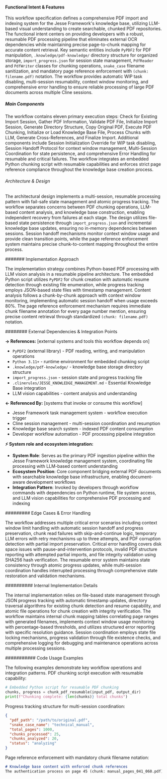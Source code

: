<!-- CACHE_METADATA_START -->
<!-- Source File: {PROJECT_ROOT}/jesse-framework-mcp/jesse_framework_mcp/embedded_content/workflows/jesse_wip_kb_pdf_import.md -->
<!-- Cached On: 2025-07-06T11:51:58.808665 -->
<!-- Source Modified: 2025-06-24T19:31:39.891821 -->
<!-- Cache Version: 1.0 -->
<!-- CACHE_METADATA_END -->

#### Functional Intent & Features

This workflow specification defines a comprehensive PDF import and indexing system for the Jesse Framework's knowledge base, utilizing LLM-based visual understanding to create searchable, chunked PDF repositories. The functional intent centers on providing developers with a robust, resumable PDF processing pipeline that eliminates external OCR dependencies while maintaining precise page-to-chunk mapping for accurate content retrieval. Key semantic entities include `PyPDF2` for PDF manipulation, `.knowledge/pdf-knowledge/` directory structure for organized storage, `import_progress.json` for session state management, `PdfReader` and `PdfWriter` classes for chunking operations, `snake_case` filename sanitization, and mandatory page reference enforcement with `(chunk: filename.pdf)` notation. The workflow provides automatic WIP task disabling, multi-session resumability, context window monitoring, and comprehensive error handling to ensure reliable processing of large PDF documents across multiple Cline sessions.

##### Main Components

The workflow contains eleven primary execution steps: Check for Existing Import Session, Gather PDF Information, Validate PDF File, Initialize Import Session, Generate Directory Structure, Copy Original PDF, Execute PDF Chunking, Initialize or Load Knowledge Base File, Process Chunks with LLM, Generate Cross-References, and Finalize Import. Additional components include Session Initialization Override for WIP task disabling, Session Handoff Protocol for context window management, Multi-Session Coordination for state persistence, and comprehensive Error Handling for resumable and critical failures. The workflow integrates an embedded Python chunking script with resumable capabilities and enforces strict page reference compliance throughout the knowledge base creation process.

###### Architecture & Design

The architectural design implements a multi-session, resumable processing pattern with fail-safe state management and atomic progress tracking. The workflow separates concerns between PDF chunking operations, LLM-based content analysis, and knowledge base construction, enabling independent recovery from failures at each stage. The design utilizes file-based state persistence through `import_progress.json` and incremental knowledge base updates, ensuring no in-memory dependencies between sessions. Session handoff mechanisms monitor context window usage and provide clean transition points, while the page reference enforcement system maintains precise chunk-to-content mapping throughout the entire process.

####### Implementation Approach

The implementation strategy combines Python-based PDF processing with LLM vision analysis in a resumable pipeline architecture. The embedded Python script utilizes `PyPDF2` for chunk creation with automatic resume detection through existing file enumeration, while progress tracking employs JSON-based state files with timestamp management. Content analysis follows a chunk-by-chunk approach with context window monitoring, implementing automatic session handoff when usage exceeds 80%. The page reference enforcement mechanism requires immediate chunk filename annotation for every page number mention, ensuring precise content retrieval through standardized `(chunk: filename.pdf)` notation.

######## External Dependencies & Integration Points

**→ References:** [external systems and tools this workflow depends on]
- `PyPDF2` (external library) - PDF reading, writing, and manipulation operations
- `Python 3.11+` - runtime environment for embedded chunking script
- `.knowledge/pdf-knowledge/` - knowledge base storage directory structure
- `import_progress.json` - session state and progress tracking file
- `.clinerules/JESSE_KNOWLEDGE_MANAGEMENT.md` - Essential Knowledge Base integration
- LLM vision capabilities - content analysis and understanding

**← Referenced By:** [systems that invoke or consume this workflow]
- Jesse Framework task management system - workflow execution trigger
- Cline session management - multi-session coordination and resumption
- Knowledge base search system - indexed PDF content consumption
- Developer workflow automation - PDF processing pipeline integration

**⚡ System role and ecosystem integration:**
- **System Role**: Serves as the primary PDF ingestion pipeline within the Jesse Framework knowledge management system, coordinating file processing with LLM-based content understanding
- **Ecosystem Position**: Core component bridging external PDF documents with searchable knowledge base infrastructure, enabling document-aware development workflows
- **Integration Pattern**: Invoked by developers through workflow commands with dependencies on Python runtime, file system access, and LLM vision capabilities for comprehensive PDF processing and indexing

######### Edge Cases & Error Handling

The workflow addresses multiple critical error scenarios including context window limit handling with automatic session handoff and progress preservation, chunk read failures with skip-and-continue logic, temporary LLM errors with retry mechanisms up to three attempts, and PDF corruption detection with partial import preservation. Critical error handling covers disk space issues with pause-and-intervention protocols, invalid PDF structure reporting with attempted partial imports, and file integrity validation using SHA256 hash verification. The resumable error system maintains state consistency through atomic progress updates, while multi-session coordination handles interrupted processing through comprehensive state restoration and validation mechanisms.

########## Internal Implementation Details

The internal implementation relies on file-based state management through JSON progress tracking with automatic timestamp updates, directory traversal algorithms for existing chunk detection and resume capability, and atomic file operations for chunk creation with integrity verification. The workflow maintains internal chunk mapping tables correlating page ranges with generated filenames, implements context window usage monitoring with percentage-based thresholds, and utilizes structured error reporting with specific resolution guidance. Session coordination employs state file locking mechanisms, progress validation through file existence checks, and comprehensive logging for debugging and maintenance operations across multiple processing sessions.

########### Code Usage Examples

The following examples demonstrate key workflow operations and integration patterns. PDF chunking script execution with resumable capability:

```python
# Embedded Python script for resumable PDF chunking
chunks, progress = chunk_pdf_resumable(input_pdf, output_dir)
print(f"Chunking complete: {len(chunks)} total chunks")
```

Progress tracking structure for multi-session coordination:

```json
{
  "pdf_path": "/path/to/original.pdf",
  "snake_case_name": "technical_manual",
  "total_pages": 1000,
  "chunks_processed": 25,
  "chunks_analyzed": 20,
  "status": "analyzing"
}
```

Page reference enforcement with mandatory chunk filename notation:

```markdown
# Knowledge base content with enforced chunk references
The authentication process on page 45 (chunk: manual_pages_041_060.pdf) describes the security protocols, while configuration details on pages 156-162 (chunks: manual_pages_141_160.pdf, manual_pages_161_180.pdf) provide implementation guidance.
```